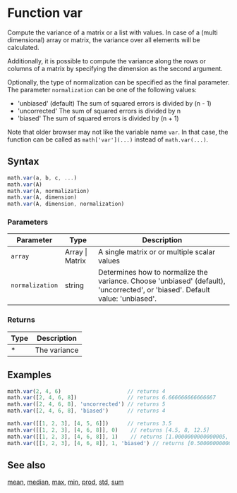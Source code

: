 <!-- Note: This file is automatically generated from source code comments. Changes made in this file will be overridden. -->

# Function var

Compute the variance of a matrix or a  list with values.
In case of a (multi dimensional) array or matrix, the variance over all
elements will be calculated.

Additionally, it is possible to compute the variance along the rows
or columns of a matrix by specifying the dimension as the second argument.

Optionally, the type of normalization can be specified as the final
parameter. The parameter `normalization` can be one of the following values:

- 'unbiased' (default) The sum of squared errors is divided by (n - 1)
- 'uncorrected'        The sum of squared errors is divided by n
- 'biased'             The sum of squared errors is divided by (n + 1)


Note that older browser may not like the variable name `var`. In that
case, the function can be called as `math['var'](...)` instead of
`math.var(...)`.


## Syntax

```js
math.var(a, b, c, ...)
math.var(A)
math.var(A, normalization)
math.var(A, dimension)
math.var(A, dimension, normalization)
```

### Parameters

Parameter | Type | Description
--------- | ---- | -----------
`array` | Array &#124; Matrix |  A single matrix or or multiple scalar values
`normalization` | string |  Determines how to normalize the variance. Choose 'unbiased' (default), 'uncorrected', or 'biased'. Default value: 'unbiased'.

### Returns

Type | Description
---- | -----------
* | The variance


## Examples

```js
math.var(2, 4, 6)                     // returns 4
math.var([2, 4, 6, 8])                // returns 6.666666666666667
math.var([2, 4, 6, 8], 'uncorrected') // returns 5
math.var([2, 4, 6, 8], 'biased')      // returns 4

math.var([[1, 2, 3], [4, 5, 6]])      // returns 3.5
math.var([[1, 2, 3], [4, 6, 8]], 0)    // returns [4.5, 8, 12.5]
math.var([[1, 2, 3], [4, 6, 8]], 1)    // returns [1.0000000000000005, 1.9999999999999964]
math.var([[1, 2, 3], [4, 6, 8]], 1, 'biased') // returns [0.500000000000002, 1.9999999999999982]
```


## See also

[mean](mean.md),
[median](median.md),
[max](max.md),
[min](min.md),
[prod](prod.md),
[std](std.md),
[sum](sum.md)
